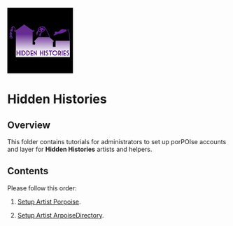 ![Hidden Histories Logo](/images/hiddenhistories-logo.png)
# Hidden Histories

## Overview
This folder contains tutorials for administrators to set up porPOIse accounts and layer for **Hidden Histories** artists and helpers.

## Contents
Please follow this order:

1. [Setup Artist Porpoise](SetupArtistPorpoise.md).

2. [Setup Artist ArpoiseDirectory](SetupArtistArpoiseDirectory.md).

